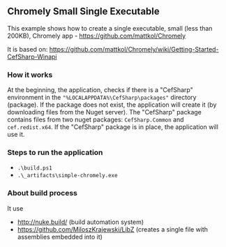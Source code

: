 ## Chromely Small Single Executable
This example shows how to create a single executable, small (less than 200KB),  Chromely app - https://github.com/mattkol/Chromely 

It is based on: 
https://github.com/mattkol/Chromely/wiki/Getting-Started-CefSharp-Winapi

### How it works

At the beginning, the application, checks if there is a "CefSharp" environment in the `"%LOCALAPPDATA%\CefSharp\packages"` directory (package). If the package does not exist, the application will create it (by downloading files from the Nuget server). The "CefSharp" package contains files from two nuget packages: `CefSharp.Common` and `cef.redist.x64`. 
If the "CefSharp" package is in place, the application will use it.

### Steps to run the application
- `.\build.ps1`
- `.\_artifacts\simple-chromely.exe`

### About build process
It use 
- http://nuke.build/ (build automation system)
- https://github.com/MiloszKrajewski/LibZ (creates  a single file with assemblies embedded into it)
